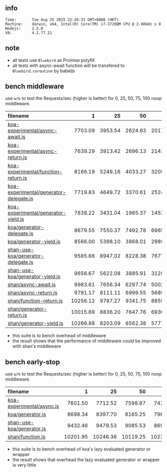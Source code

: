 
## info

    Time:       Tue Aug 25 2015 22:26:31 GMT+0800 (HKT)
    Machine:    darwin, x64, Intel(R) Core(TM) i7-3720QM CPU @ 2.60GHz x 8
    Nodejs:     2.5.0
    V8:         4.2.77.21

## note

* all tests use `Bluebird` as Promise polyfill
* all tests with async-await function will be transfered to `Bluebird.coroutine` by babeljs

## bench middleware

use `wrk` to test the Requests/sec (higher is better) for 0, 25, 50, 75, 100 noop middleware.

| filename | 1 | 25 | 50 | 75 | 100 |
|:---------|--:|---:|---:|---:|----:|
| [koa-experimental/async-await.js](middleware/koa-experimental/async-await.js) | 7703.09 | 3953.54 | 2624.63 | 2017.40 | 1609.20 |
| [koa-experimental/async-return.js](middleware/koa-experimental/async-return.js) | 7639.29 | 3913.42 | 2696.13 | 2141.45 | 1660.11 |
| [koa-experimental/function-return.js](middleware/koa-experimental/function-return.js) | 8166.19 | 5249.16 | 4033.27 | 3209.21 | 2755.45 |
| [koa-experimental/generator-delegate.js](middleware/koa-experimental/generator-delegate.js) | 7719.83 | 4649.72 | 3370.61 | 2524.54 | 2051.82 |
| [koa-experimental/generator-yield.js](middleware/koa-experimental/generator-yield.js) | 7838.22 | 3431.04 | 1985.37 | 1453.40 | 1118.69 |
| [koa/generator-delegate.js](middleware/koa/generator-delegate.js) | 8679.55 | 7550.37 | 7492.78 | 6965.87 | 6593.07 |
| [koa/generator-yield.js](middleware/koa/generator-yield.js) | 8566.00 | 5398.10 | 3868.01 | 2989.16 | 2331.82 |
| [shan-use-koa/generator-delegate.js](middleware/shan-use-koa/generator-delegate.js) | 9585.66 | 8947.02 | 8228.38 | 7677.00 | 7201.93 |
| [shan-use-koa/generator-yield.js](middleware/shan-use-koa/generator-yield.js) | 9656.67 | 5622.08 | 3885.91 | 3128.03 | 2379.56 |
| [shan/async-await.js](middleware/shan/async-await.js) | 9983.61 | 7656.34 | 6297.74 | 5002.38 | 4834.26 |
| [shan/async-return.js](middleware/shan/async-return.js) | 9791.17 | 8111.11 | 6999.55 | 5689.89 | 5670.65 |
| [shan/function-return.js](middleware/shan/function-return.js) | 10256.12 | 9787.27 | 9341.75 | 8859.32 | 8464.14 |
| [shan/generator-return.js](middleware/shan/generator-return.js) | 10015.69 | 8836.20 | 7647.76 | 6936.15 | 6202.09 |
| [shan/generator-yield.js](middleware/shan/generator-yield.js) | 10266.88 | 8203.09 | 6562.38 | 5777.46 | 5176.94 |

* this suite is to bench overhead of middleware
* the result shows that the performance of middleware could be improved with shan's middleware


## bench early-stop

use `wrk` to test the Requests/sec (higher is better) for 0, 25, 50, 75, 100 noop middleware.

| filename | 1 | 25 | 50 | 75 | 100 |
|:---------|--:|---:|---:|---:|----:|
| [koa-experimental/async.js](middleware/koa-experimental/async.js) | 7601.50 | 7712.52 | 7598.87 | 7471.69 | 7501.12 |
| [koa/generator.js](middleware/koa/generator.js) | 8698.34 | 8397.70 | 8165.25 | 7966.90 | 7545.09 |
| [shan-use-koa/generator.js](middleware/shan-use-koa/generator.js) | 9432.46 | 9479.53 | 9085.53 | 8691.06 | 8385.02 |
| [shan/function.js](middleware/shan/function.js) | 10201.95 | 10246.36 | 10119.25 | 10239.17 | 10200.87 |

* this suite is to bench overhead of koa's lazy evaluated generator or wrapper
* the result shows that overhead the lazy evaluated generator or wrapper is very little

